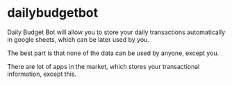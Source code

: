 # dailybudgetbot
Daily Budget Bot will allow you to store your daily transactions automatically in google sheets, which can be later used by you.

The best part is that none of the data can be used by anyone, except you.

There are lot of apps in the market, which stores your transactional information, except this.
